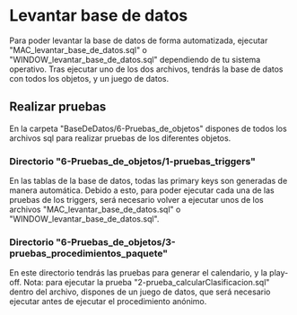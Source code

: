 # Levantar base de datos
Para poder levantar la base de datos de forma automatizada, ejecutar "MAC_levantar_base_de_datos.sql" o "WINDOW_levantar_base_de_datos.sql" dependiendo de tu sistema operativo. Tras ejecutar uno de los dos archivos, tendrás la base de datos con todos los objetos, y un juego de datos.

## Realizar pruebas
En la carpeta "BaseDeDatos/6-Pruebas_de_objetos" dispones de todos los archivos sql para realizar pruebas de los diferentes objetos.

### Directorio "6-Pruebas_de_objetos/1-pruebas_triggers"
En las tablas de la base de datos, todas las primary keys son generadas de manera automática. Debido a esto, para poder ejecutar cada una de las pruebas de los triggers, será necesario volver a ejecutar unos de los archivos "MAC_levantar_base_de_datos.sql" o "WINDOW_levantar_base_de_datos.sql".

### Directorio "6-Pruebas_de_objetos/3-pruebas_procedimientos_paquete"
En este directorio tendrás las pruebas para generar el calendario, y la play-off.
Nota: para ejecutar la prueba "2-prueba_calcularClasificacion.sql" dentro del archivo, dispones de un juego de datos, que será necesario ejecutar antes de ejecutar el procedimiento anónimo.
